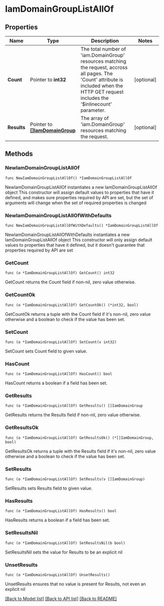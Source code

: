 # IamDomainGroupListAllOf

## Properties

Name | Type | Description | Notes
------------ | ------------- | ------------- | -------------
**Count** | Pointer to **int32** | The total number of &#39;iam.DomainGroup&#39; resources matching the request, accross all pages. The &#39;Count&#39; attribute is included when the HTTP GET request includes the &#39;$inlinecount&#39; parameter. | [optional] 
**Results** | Pointer to [**[]IamDomainGroup**](IamDomainGroup.md) | The array of &#39;iam.DomainGroup&#39; resources matching the request. | [optional] 

## Methods

### NewIamDomainGroupListAllOf

`func NewIamDomainGroupListAllOf() *IamDomainGroupListAllOf`

NewIamDomainGroupListAllOf instantiates a new IamDomainGroupListAllOf object
This constructor will assign default values to properties that have it defined,
and makes sure properties required by API are set, but the set of arguments
will change when the set of required properties is changed

### NewIamDomainGroupListAllOfWithDefaults

`func NewIamDomainGroupListAllOfWithDefaults() *IamDomainGroupListAllOf`

NewIamDomainGroupListAllOfWithDefaults instantiates a new IamDomainGroupListAllOf object
This constructor will only assign default values to properties that have it defined,
but it doesn't guarantee that properties required by API are set

### GetCount

`func (o *IamDomainGroupListAllOf) GetCount() int32`

GetCount returns the Count field if non-nil, zero value otherwise.

### GetCountOk

`func (o *IamDomainGroupListAllOf) GetCountOk() (*int32, bool)`

GetCountOk returns a tuple with the Count field if it's non-nil, zero value otherwise
and a boolean to check if the value has been set.

### SetCount

`func (o *IamDomainGroupListAllOf) SetCount(v int32)`

SetCount sets Count field to given value.

### HasCount

`func (o *IamDomainGroupListAllOf) HasCount() bool`

HasCount returns a boolean if a field has been set.

### GetResults

`func (o *IamDomainGroupListAllOf) GetResults() []IamDomainGroup`

GetResults returns the Results field if non-nil, zero value otherwise.

### GetResultsOk

`func (o *IamDomainGroupListAllOf) GetResultsOk() (*[]IamDomainGroup, bool)`

GetResultsOk returns a tuple with the Results field if it's non-nil, zero value otherwise
and a boolean to check if the value has been set.

### SetResults

`func (o *IamDomainGroupListAllOf) SetResults(v []IamDomainGroup)`

SetResults sets Results field to given value.

### HasResults

`func (o *IamDomainGroupListAllOf) HasResults() bool`

HasResults returns a boolean if a field has been set.

### SetResultsNil

`func (o *IamDomainGroupListAllOf) SetResultsNil(b bool)`

 SetResultsNil sets the value for Results to be an explicit nil

### UnsetResults
`func (o *IamDomainGroupListAllOf) UnsetResults()`

UnsetResults ensures that no value is present for Results, not even an explicit nil

[[Back to Model list]](../README.md#documentation-for-models) [[Back to API list]](../README.md#documentation-for-api-endpoints) [[Back to README]](../README.md)



